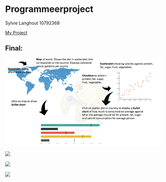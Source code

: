 # Programmeerproject

Sylvie Langhout
10792368

[My Project](https://slanghout.github.io/Programmeerproject/)

## Final:
![](doc/chart_visualistion_final.jpg)

![](doc/bullet_chart)

![](doc/main_page)

![](doc/map_and_scatter)